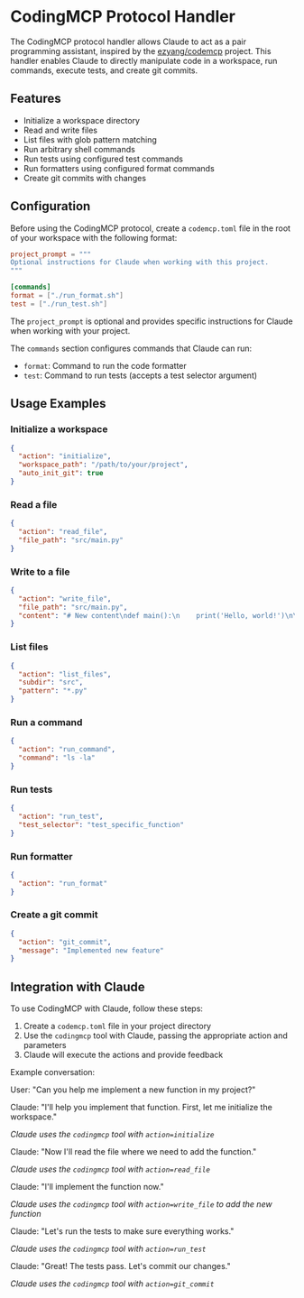 # CodingMCP Protocol Handler

The CodingMCP protocol handler allows Claude to act as a pair programming assistant, inspired by the [ezyang/codemcp](https://github.com/ezyang/codemcp) project. This handler enables Claude to directly manipulate code in a workspace, run commands, execute tests, and create git commits.

## Features

- Initialize a workspace directory
- Read and write files
- List files with glob pattern matching
- Run arbitrary shell commands
- Run tests using configured test commands
- Run formatters using configured format commands
- Create git commits with changes

## Configuration

Before using the CodingMCP protocol, create a `codemcp.toml` file in the root of your workspace with the following format:

```toml
project_prompt = """
Optional instructions for Claude when working with this project.
"""

[commands]
format = ["./run_format.sh"]
test = ["./run_test.sh"]
```

The `project_prompt` is optional and provides specific instructions for Claude when working with your project.

The `commands` section configures commands that Claude can run:
- `format`: Command to run the code formatter
- `test`: Command to run tests (accepts a test selector argument)

## Usage Examples

### Initialize a workspace

```json
{
  "action": "initialize",
  "workspace_path": "/path/to/your/project",
  "auto_init_git": true
}
```

### Read a file

```json
{
  "action": "read_file",
  "file_path": "src/main.py"
}
```

### Write to a file

```json
{
  "action": "write_file",
  "file_path": "src/main.py",
  "content": "# New content\ndef main():\n    print('Hello, world!')\n\nif __name__ == '__main__':\n    main()"
}
```

### List files

```json
{
  "action": "list_files",
  "subdir": "src",
  "pattern": "*.py"
}
```

### Run a command

```json
{
  "action": "run_command",
  "command": "ls -la"
}
```

### Run tests

```json
{
  "action": "run_test",
  "test_selector": "test_specific_function"
}
```

### Run formatter

```json
{
  "action": "run_format"
}
```

### Create a git commit

```json
{
  "action": "git_commit",
  "message": "Implemented new feature"
}
```

## Integration with Claude

To use CodingMCP with Claude, follow these steps:

1. Create a `codemcp.toml` file in your project directory
2. Use the `codingmcp` tool with Claude, passing the appropriate action and parameters
3. Claude will execute the actions and provide feedback

Example conversation:

User: "Can you help me implement a new function in my project?"

Claude: "I'll help you implement that function. First, let me initialize the workspace."

*Claude uses the `codingmcp` tool with `action=initialize`*

Claude: "Now I'll read the file where we need to add the function."

*Claude uses the `codingmcp` tool with `action=read_file`*

Claude: "I'll implement the function now."

*Claude uses the `codingmcp` tool with `action=write_file` to add the new function*

Claude: "Let's run the tests to make sure everything works."

*Claude uses the `codingmcp` tool with `action=run_test`*

Claude: "Great! The tests pass. Let's commit our changes."

*Claude uses the `codingmcp` tool with `action=git_commit`* 
